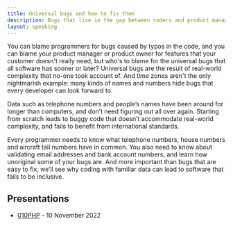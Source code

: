 ```yaml
---
title: Universal bugs and how to fix them
description: Bugs that live in the gap between coders and product managers
layout: speaking
---
```


You can blame programmers for bugs caused by typos in the code, and you can blame your product manager or product owner for features that your customer doesn't really need, but who's to blame for the universal bugs that all software has sooner or later? Universal bugs are the result of real-world complexity that no-one took account of. And time zones aren't the only nightmarish example: many kinds of names and numbers hide bugs that every developer can look forward to.

Data such as telephone numbers and people’s names have been around for longer than computers, and don’t need figuring out all over again. Starting from scratch leads to buggy code that doesn’t accommodate real-world complexity, and fails to benefit from international standards.

Every programmer needs to know what telephone numbers, house numbers and aircraft tail numbers have in common. You also need to know about validating email addresses and bank account numbers, and learn how unoriginal some of your bugs are. And more important than bugs that are easy to fix, we’ll see why coding with familiar data can lead to software that fails to be inclusive.

## Presentations

* [010PHP](https://010php.nl) - 10 November 2022
